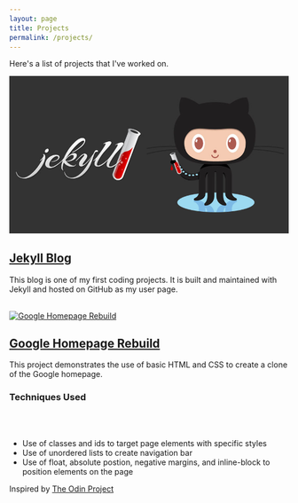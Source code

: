 ```yaml
---
layout: page
title: Projects
permalink: /projects/
---
```


Here's a list of projects that I've worked on. 

<div class='project'>
  <a href="/" target="_blank"><img src="/img/jekyll-github.jpg" alt="Jekyll and GitHub Logos"></a>
  <h2>
    <a href="/" target="_blank">Jekyll Blog</a>
  </h2>
  <div>
    <p>This blog is one of my first coding projects. It is built and maintained with Jekyll and hosted on GitHub as my user page.</p>  
  </div>

</div>
<br class="clear"/>

<div class='project'>
  <a href="/" target="_blank"><img src="https://www.google.com/images/branding/googlelogo/2x/googlelogo_color_272x92dp.png" alt="Google Homepage Rebuild"></a>
  <h2>
    <a href="/" target="_blank">Google Homepage Rebuild</a>
  </h2>
  <div>
    <p>This project demonstrates the use of basic HTML and CSS to create a clone of the Google homepage.</p>
	<h3>Techniques Used</h3>
	<br/>&nbsp;
    <ul>
	  <li>Use of classes and ids to target page elements with specific styles</li>
	  <li>Use of unordered lists to create navigation bar</li>
	  <li>Use of float, absolute postion, negative margins, and inline-block to position elements on the page</li>
	</ul>
	<p>Inspired by <a href="http://www.theodinproject.com/web-development-101/html-css" target="_blank">The Odin Project</a></p>
    </p>  
  </div>

</div>